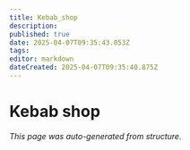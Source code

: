```yaml
---
title: Kebab_shop
description: 
published: true
date: 2025-04-07T09:35:43.053Z
tags: 
editor: markdown
dateCreated: 2025-04-07T09:35:40.875Z
---
```


# Kebab shop

*This page was auto-generated from structure.*